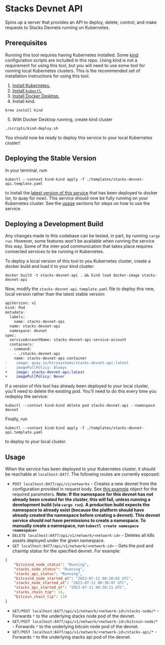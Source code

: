 # Stacks Devnet API
Spins up a server that provides an API to deploy, delete, control, and make requests to Stacks Devnets running on Kubernetes.

## Prerequisites
Running this tool requires having Kubernetes installed. Some [kind](https://kind.sigs.k8s.io/) configuration scripts are included in this repo. Using kind is not a requirement for using this tool, but you will need to use some tool for running local Kubernetes clusters. This is the recommended set of installation instructions for using this tool.
1. [Install Kubernetes.](https://kubernetes.io/releases/download/)
2. [Install `kubectl`.](https://kubernetes.io/releases/download/#kubectl)
3. [Install Docker Desktop.](https://docs.docker.com/desktop/install/mac-install/)
4. Install kind.
```
brew install kind
```
5. With Docker Desktop running, create kind cluster
```
./scripts/kind-deploy.sh
```

You should now be ready to deploy this service to your local Kubernetes cluster!

## Deploying the Stable Version
In your terminal, rum 
```
kubectl --context kind-kind apply -f ./templates/stacks-devnet-api.template.yaml
```
to install the [latest version of this service](https://quay.io/repository/hirosystems/stacks-devnet-api?tab=history) that has been deployed to docker (or, to quay for now). This service should now be fully running on your Kubernetes cluster. See the [usage](#usage) sections for steps on how to use the service.

## Deploying a Development Build
Any changes made to this codebase can be tested, in part, by running `cargo run`. However, some features won't be available when running the service this way. Some of the inter-pod communication that takes place requires connected services to be running _in_ Kubernetes.

To deploy a local version of this tool to you Kubernetes cluster, create a docker build and load it to your kind cluster:
```
docker build -t stacks-devnet-api . && kind load docker-image stacks-devnet-api
```
Now, modify the `stacks-devnet-api.template.yaml` file to deploy this new, local version rather than the latest stable version:
```diff
apiVersion: v1
kind: Pod
metadata:
  labels:
    name: stacks-devnet-api
  name: stacks-devnet-api
  namespace: devnet
spec:
  serviceAccountName: stacks-devnet-api-service-account
  containers:
  - command:
    - ./stacks-devnet-api
    name: stacks-devnet-api-container
-    image: quay.io/hirosystems/stacks-devnet-api:latest
-    imagePullPolicy: Always
+    image: stacks-devnet-api:latest
+    imagePullPolicy: Never
```

If a version of this tool has already been deployed to your local cluster, you'll need to delete the existing pod. You'll need to do this every time you redeploy the service:
```
kubectl --context kind-kind delete pod stacks-devnet-api --namespace devnet
```

Finally, run 
```
kubectl --context kind-kind apply -f ./templates/stacks-devnet-api.template.yaml
```
to deploy to your local cluster.

## Usage

When the service has been deployed to your Kubernetes cluster, it should be reachable at `localhost:8477`. The following routes are currently exposed:
 - `POST localhost:8477/api/v1/networks` - Creates a new devnet from the configuration provided in request body. See [this example](./examples/new-network.example.json) object for the required parameters. **Note: If the namespace for this devnet has not already been created for the cluster, this will fail, unless running a development build (via `cargo run`). A production build expects the namespace to already exist (because the platform should have already created the namespace before creating a devnet). This devnet service should not have permissions to create a namespace. To manually create a namespace, run `kubectl create namespace <namespace>`**
 - `DELETE localhost:8477/api/v1/network/<network-id>` - Deletes all k8s assets deployed under the given namespace.
 - `GET localhost:8477/api/v1/network/<network-id>` - Gets the pod and chaintip status for the specified devnet. For example:
```JSON
{
    "bitcoind_node_status": "Running",
    "stacks_node_status": "Running",
    "stacks_api_status": "Running",
    "bitcoind_node_started_at": "2023-07-11 00:30:02 UTC",
    "stacks_node_started_at": "2023-07-11 00:30:07 UTC",
    "stacks_api_started_at": "2023-07-11 00:30:11 UTC",
    "stacks_chain_tip": 14,
    "bitcoin_chain_tip": 116
}
```
 - `GET/POST localhost:8477/api/v1/network/<network-id>/stacks-node/*` - Forwards `*` to the underlying stacks node pod of the devnet.
 - `GET/POST localhost:8477/api/v1/network/<network-id>/bitcoin-node/*` - Forwards `*` to the underlying bitcoin node pod of the devnet.
- `GET/POST localhost:8477/api/v1/network/<network-id>/stacks-api/*` - Forwards `*` to the underlying stacks api pod of the devnet.